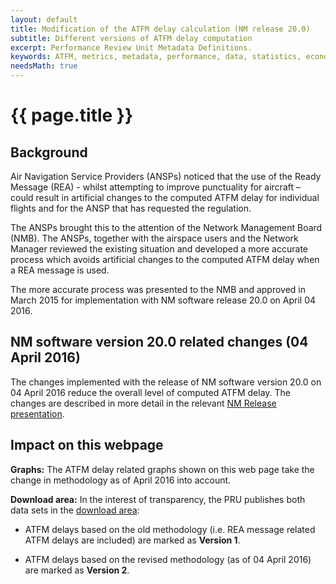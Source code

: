 ```yaml
---
layout: default
title: Modification of the ATFM delay calculation (NM release 20.0)
subtitle: Different versions of ATFM delay computation
excerpt: Performance Review Unit Metadata Definitions.
keywords: ATFM, metrics, metadata, performance, data, statistics, economics, air transport, flights, europe, 
needsMath: true
---
```

<style>
img + em {
text-align: center;
}

img + em:before {
content: ' ';
display: block;
}
</style>

# {{ page.title }}


## Background

Air Navigation Service Providers (ANSPs) noticed that the use of the Ready
Message (REA) - whilst attempting to improve punctuality for aircraft – could
result in artificial changes to the computed ATFM delay for individual
flights and for the ANSP that has requested the regulation.

The ANSPs brought this to the attention of the Network Management Board (NMB).
The ANSPs, together with the airspace users and the Network Manager reviewed the
existing situation and developed a more accurate process which avoids artificial
changes to the computed ATFM delay when a REA message is used.

The more accurate process was presented to the NMB and approved in March 2015
for implementation with NM software release 20.0 on April 04 2016.

## NM software version 20.0 related changes (04 April 2016)

The changes implemented with the release of NM software version 20.0 on 04 April
2016 reduce the overall level of computed ATFM delay. The changes are described
in more detail in the relevant [NM Release presentation][NM20-rn].


## Impact on this webpage

**Graphs:** The ATFM delay related graphs shown on this web page take the change
in methodology as of April 2016 into account.

**Download area:** In the interest of transparency, the PRU publishes both data
sets in the [download area]({{site.url}}/data/performancearea/):

* ATFM delays based on the old methodology (i.e. REA message related ATFM delays
  are included) are marked as **Version 1**.

* ATFM delays based on the revised methodology (as of 04 April 2016) are marked
  as **Version 2**.



[NM20-rn]: <{{"/references/library/NM_20_FB750_Delay_Calculation_improvements.pdf" | prepend: site.baseurl | prepend: site.url }}> "NM 20 Release Notes: Delay calculation improvements"
